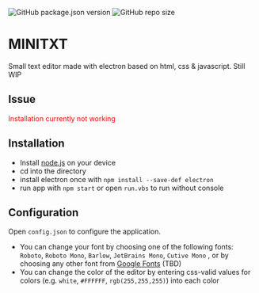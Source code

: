 ![GitHub package.json version](https://img.shields.io/github/package-json/v/n0j0games/minitxt?style=flat-square)
![GitHub repo size](https://img.shields.io/github/repo-size/n0j0games/minitxt?style=flat-square)

# MINITXT
Small text editor made with electron based on html, css & javascript. Still WIP

## Issue
<p style="color:#ff0000;">Installation currently not working</p>

## Installation

* Install [node.js](https://nodejs.org) on your device
* cd into the directory
* install electron once with `npm install --save-def electron`
* run app with `npm start` or open `run.vbs` to run without console

## Configuration
Open `config.json` to configure the application.

* You can change your font by choosing one of the following fonts: `Roboto`, `Roboto Mono`, `Barlow`, `JetBrains Mono`, `Cutive Mono` , or by choosing any other font from [Google Fonts](https://fonts.google.com) (TBD)
* You can change the color of the editor by entering css-valid values for colors (e.g. `white`, `#FFFFFF`, `rgb(255,255,255)`) into each color
